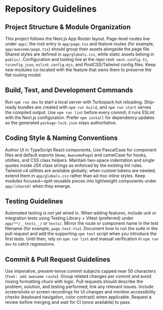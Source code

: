 # Repository Guidelines

## Project Structure & Module Organization
This project follows the Next.js App Router layout. Page-level routes live under `app/`; the root entry is `app/page.tsx` and feature routes (for example, `app/awesome/page.tsx`) should group their assets alongside the page file. Shared styles are defined in `app/globals.css`, while static assets belong in `public/`. Configuration and tooling live at the repo root: `next.config.ts`, `tsconfig.json`, `eslint.config.mjs`, and PostCSS/Tailwind config files. Keep new modules co-located with the feature that owns them to preserve the flat routing model.

## Build, Test, and Development Commands
Run `npm run dev` to start a local server with Turbopack hot reloading. Ship-ready bundles are created with `npm run build`, and `npm run start` serves the compiled output. Use `npm run lint` before every commit; it runs ESLint with the Next.js configuration. Prefer `npm install` for dependency updates so the generated `package-lock.json` stays authoritative.

## Coding Style & Naming Conventions
Author UI in TypeScript React components. Use PascalCase for component files and default exports (`Home`, `AwesomePage`) and camelCase for hooks, utilities, and CSS class helpers. Maintain two-space indentation and single quotes inside JSX class strings as enforced by the existing lint rules. Tailwind v4 utilities are available globally; when custom tokens are needed, extend them in `app/globals.css` rather than ad-hoc inline styles. Keep modules focused—split reusable pieces into lightweight components under `app/(shared)` when they emerge.

## Testing Guidelines
Automated testing is not yet wired in. When adding features, include unit or integration tests using Testing Library + Vitest (preferred) under `app/**/__tests__/` or `tests/`. Mirror the route or component name in the test filename (for example, `page.test.tsx`). Document how to run the suite in the pull request and add the supporting `npm test` script when you introduce the first tests. Until then, rely on `npm run lint` and manual verification in `npm run dev` to catch regressions.

## Commit & Pull Request Guidelines
Use imperative, present-tense commit subjects capped near 50 characters (`feat: add awesome route`). Group related changes per commit and avoid mixing formatting churn with logic. Pull requests should describe the problem, solution, and testing performed; link any relevant issues. Include screenshots or screen recordings for UI changes and mention accessibility checks (keyboard navigation, color contrast) when applicable. Request a review before merging and wait for CI (once available) to pass.
